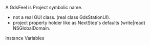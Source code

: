 A GdsFeel is Project symbolic name.

- not a real GUI class. (real class GdsStationUI).
- project property holder like as NextStep's defaults (write|read) NSGlobalDomain.

Instance Variables

